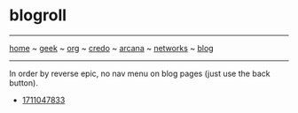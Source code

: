 # blogroll

-----
[home](README.md) ~ [geek](geekcode.md) ~ [org](orgmode.md) ~ [credo](credo.md) ~ [arcana](arcana.md) ~ [networks](networking.md) ~ [blog](blogroll.md)

-----

In order by reverse epic, no nav menu on blog pages (just use the back button).

- [1711047833](1711047833.md)
